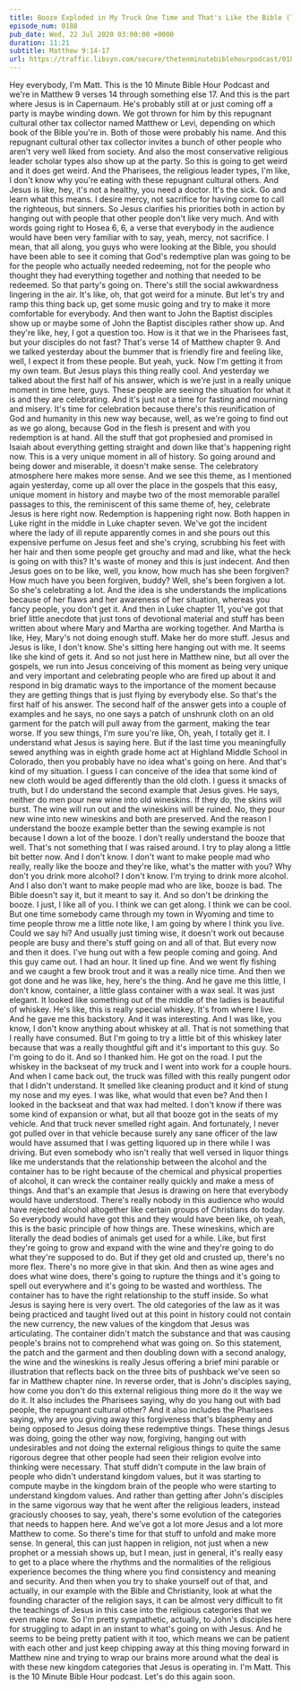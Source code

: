 ```yaml
---
title: Booze Exploded in My Truck One Time and That's Like the Bible (Trust Me, It'll Make Sense)
episode_num: 0188
pub_date: Wed, 22 Jul 2020 03:00:00 +0000
duration: 11:21
subtitle: Matthew 9:14-17
url: https://traffic.libsyn.com/secure/thetenminutebiblehourpodcast/0188_-_Booze_Exploded_in_My_Truck_One_Time.mp3
---
```


 Hey everybody, I'm Matt. This is the 10 Minute Bible Hour Podcast and we're in Matthew 9 verses 14 through something else 17. And this is the part where Jesus is in Capernaum. He's probably still at or just coming off a party is maybe winding down. We got thrown for him by this repugnant cultural other tax collector named Matthew or Levi, depending on which book of the Bible you're in. Both of those were probably his name. And this repugnant cultural other tax collector invites a bunch of other people who aren't very well liked from society. And also the most conservative religious leader scholar types also show up at the party. So this is going to get weird and it does get weird. And the Pharisees, the religious leader types, I'm like, I don't know why you're eating with these repugnant cultural others. And Jesus is like, hey, it's not a healthy, you need a doctor. It's the sick. Go and learn what this means. I desire mercy, not sacrifice for having come to call the righteous, but sinners. So Jesus clarifies his priorities both in action by hanging out with people that other people don't like very much. And with words going right to Hosea 6, 6, a verse that everybody in the audience would have been very familiar with to say, yeah, mercy, not sacrifice. I mean, that all along, you guys who were looking at the Bible, you should have been able to see it coming that God's redemptive plan was going to be for the people who actually needed redeeming, not for the people who thought they had everything together and nothing that needed to be redeemed. So that party's going on. There's still the social awkwardness lingering in the air. It's like, oh, that got weird for a minute. But let's try and ramp this thing back up, get some music going and try to make it more comfortable for everybody. And then want to John the Baptist disciples show up or maybe some of John the Baptist disciples rather show up. And they're like, hey, I got a question too. How is it that we in the Pharisees fast, but your disciples do not fast? That's verse 14 of Matthew chapter 9. And we talked yesterday about the bummer that is friendly fire and feeling like, well, I expect it from these people. But yeah, yuck. Now I'm getting it from my own team. But Jesus plays this thing really cool. And yesterday we talked about the first half of his answer, which is we're just in a really unique moment in time here, guys. These people are seeing the situation for what it is and they are celebrating. And it's just not a time for fasting and mourning and misery. It's time for celebration because there's this reunification of God and humanity in this new way because, well, as we're going to find out as we go along, because God in the flesh is present and with you redemption is at hand. All the stuff that got prophesied and promised in Isaiah about everything getting straight and down like that's happening right now. This is a very unique moment in all of history. So going around and being dower and miserable, it doesn't make sense. The celebratory atmosphere here makes more sense. And we see this theme, as I mentioned again yesterday, come up all over the place in the gospels that this easy, unique moment in history and maybe two of the most memorable parallel passages to this, the reminiscent of this same theme of, hey, celebrate Jesus is here right now. Redemption is happening right now. Both happen in Luke right in the middle in Luke chapter seven. We've got the incident where the lady of ill repute apparently comes in and she pours out this expensive perfume on Jesus feet and she's crying, scrubbing his feet with her hair and then some people get grouchy and mad and like, what the heck is going on with this? It's waste of money and this is just indecent. And then Jesus goes on to be like, well, you know, how much has she been forgiven? How much have you been forgiven, buddy? Well, she's been forgiven a lot. So she's celebrating a lot. And the idea is she understands the implications because of her flaws and her awareness of her situation, whereas you fancy people, you don't get it. And then in Luke chapter 11, you've got that brief little anecdote that just tons of devotional material and stuff has been written about where Mary and Martha are working together. And Martha is like, Hey, Mary's not doing enough stuff. Make her do more stuff. Jesus and Jesus is like, I don't know. She's sitting here hanging out with me. It seems like she kind of gets it. And so not just here in Matthew nine, but all over the gospels, we run into Jesus conceiving of this moment as being very unique and very important and celebrating people who are fired up about it and respond in big dramatic ways to the importance of the moment because they are getting things that is just flying by everybody else. So that's the first half of his answer. The second half of the answer gets into a couple of examples and he says, no one says a patch of unshrunk cloth on an old garment for the patch will pull away from the garment, making the tear worse. If you sew things, I'm sure you're like, Oh, yeah, I totally get it. I understand what Jesus is saying here. But if the last time you meaningfully sewed anything was in eighth grade home act at Highland Middle School in Colorado, then you probably have no idea what's going on here. And that's kind of my situation. I guess I can conceive of the idea that some kind of new cloth would be aged differently than the old cloth. I guess it smacks of truth, but I do understand the second example that Jesus gives. He says, neither do men pour new wine into old wineskins. If they do, the skins will burst. The wine will run out and the wineskins will be ruined. No, they pour new wine into new wineskins and both are preserved. And the reason I understand the booze example better than the sewing example is not because I down a lot of the booze. I don't really understand the booze that well. That's not something that I was raised around. I try to play along a little bit better now. And I don't know. I don't want to make people mad who really, really like the booze and they're like, what's the matter with you? Why don't you drink more alcohol? I don't know. I'm trying to drink more alcohol. And I also don't want to make people mad who are like, booze is bad. The Bible doesn't say it, but it meant to say it. And so don't be drinking the booze. I just, I like all of you. I think we can get along. I think we can be cool. But one time somebody came through my town in Wyoming and time to time people throw me a little note like, I am going by where I think you live. Could we say hi? And usually just timing wise, it doesn't work out because people are busy and there's stuff going on and all of that. But every now and then it does. I've hung out with a few people coming and going. And this guy came out. I had an hour. It lined up fine. And we went fly fishing and we caught a few brook trout and it was a really nice time. And then we got done and he was like, hey, here's the thing. And he gave me this little, I don't know, container, a little glass container with a wax seal. It was just elegant. It looked like something out of the middle of the ladies is beautiful of whiskey. He's like, this is really special whiskey. It's from where I live. And he gave me this backstory. And it was interesting. And I was like, you know, I don't know anything about whiskey at all. That is not something that I really have consumed. But I'm going to try a little bit of this whiskey later because that was a really thoughtful gift and it's important to this guy. So I'm going to do it. And so I thanked him. He got on the road. I put the whiskey in the backseat of my truck and I went into work for a couple hours. And when I came back out, the truck was filled with this really pungent odor that I didn't understand. It smelled like cleaning product and it kind of stung my nose and my eyes. I was like, what would that even be? And then I looked in the backseat and that wax had melted. I don't know if there was some kind of expansion or what, but all that booze got in the seats of my vehicle. And that truck never smelled right again. And fortunately, I never got pulled over in that vehicle because surely any sane officer of the law would have assumed that I was getting liquored up in there while I was driving. But even somebody who isn't really that well versed in liquor things like me understands that the relationship between the alcohol and the container has to be right because of the chemical and physical properties of alcohol, it can wreck the container really quickly and make a mess of things. And that's an example that Jesus is drawing on here that everybody would have understood. There's really nobody in this audience who would have rejected alcohol altogether like certain groups of Christians do today. So everybody would have got this and they would have been like, oh yeah, this is the basic principle of how things are. These wineskins, which are literally the dead bodies of animals get used for a while. Like, but first they're going to grow and expand with the wine and they're going to do what they're supposed to do. But if they get old and crusted up, there's no more flex. There's no more give in that skin. And then as wine ages and does what wine does, there's going to rupture the things and it's going to spell out everywhere and it's going to be wasted and worthless. The container has to have the right relationship to the stuff inside. So what Jesus is saying here is very overt. The old categories of the law as it was being practiced and taught lived out at this point in history could not contain the new currency, the new values of the kingdom that Jesus was articulating. The container didn't match the substance and that was causing people's brains not to comprehend what was going on. So this statement, the patch and the garment and then doubling down with a second analogy, the wine and the wineskins is really Jesus offering a brief mini parable or illustration that reflects back on the three bits of pushback we've seen so far in Matthew chapter nine. In reverse order, that is John's disciples saying, how come you don't do this external religious thing more do it the way we do it. It also includes the Pharisees saying, why do you hang out with bad people, the repugnant cultural other? And it also includes the Pharisees saying, why are you giving away this forgiveness that's blasphemy and being opposed to Jesus doing these redemptive things. These things Jesus was doing, going the other way now, forgiving, hanging out with undesirables and not doing the external religious things to quite the same rigorous degree that other people had seen their religion evolve into thinking were necessary. That stuff didn't compute in the law brain of people who didn't understand kingdom values, but it was starting to compute maybe in the kingdom brain of the people who were starting to understand kingdom values. And rather than getting after John's disciples in the same vigorous way that he went after the religious leaders, instead graciously chooses to say, yeah, there's some evolution of the categories that needs to happen here. And we've got a lot more Jesus and a lot more Matthew to come. So there's time for that stuff to unfold and make more sense. In general, this can just happen in religion, not just when a new prophet or a messiah shows up, but I mean, just in general, it's really easy to get to a place where the rhythms and the normalities of the religious experience becomes the thing where you find consistency and meaning and security. And then when you try to shake yourself out of that, and actually, in our example with the Bible and Christianity, look at what the founding character of the religion says, it can be almost very difficult to fit the teachings of Jesus in this case into the religious categories that we even make now. So I'm pretty sympathetic, actually, to John's disciples here for struggling to adapt in an instant to what's going on with Jesus. And he seems to be being pretty patient with it too, which means we can be patient with each other and just keep chipping away at this thing moving forward in Matthew nine and trying to wrap our brains more around what the deal is with these new kingdom categories that Jesus is operating in. I'm Matt. This is the 10 Minute Bible Hour podcast. Let's do this again soon.
